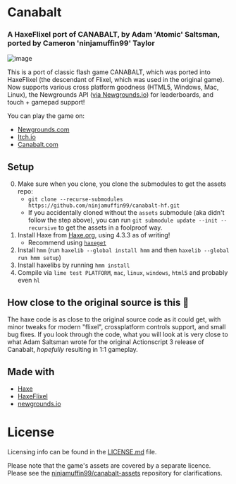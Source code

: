 # Canabalt
### A HaxeFlixel port of CANABALT, by Adam 'Atomic' Saltsman, ported by Cameron 'ninjamuffin99' Taylor

![image](https://github.com/ninjamuffin99/canabalt-hf/assets/22229331/70e3b71a-9625-4c51-a335-3d4781aa7de3)


This is a port of classic flash game CANABALT, which was ported into HaxeFlixel (the descendant of Flixel, which was used in the original game). Now supports various cross platform goodness (HTML5, Windows, Mac, Linux), the Newgrounds API ([via Newgrounds.io](https://newgrounds.io)) for leaderboards, and touch + gamepad support!

You can play the game on:
- [Newgrounds.com](https://www.newgrounds.com/portal/view/510303)
- [Itch.io](https://finji.itch.io/canabalt-classic)
- [Canabalt.com](https://canabalt.com/)

## Setup

0. Make sure when you clone, you clone the submodules to get the assets repo:
    - `git clone --recurse-submodules https://github.com/ninjamuffin99/canabalt-hf.git`
    - If you accidentally cloned without the `assets` submodule (aka didn't follow the step above), you can run `git submodule update --init --recursive` to get the assets in a foolproof way.
1. Install Haxe from [Haxe.org](https://haxe.org), using 4.3.3 as of writing!
    - Recommend using [`haxeget`](https://github.com/l0go/haxeget)
2. Install `hmm` (run `haxelib --global install hmm` and then `haxelib --global run hmm setup`)
3. Install haxelibs by running `hmm install`
4. Compile via `lime test PLATFORM`, `mac`, `linux`, `windows`, `html5` and probably even `hl` 

## How close to the original source is this 🤔

The haxe code is as close to the original source code as it could get, with minor tweaks for modern "flixel", crossplatform controls support, and small bug fixes. If you look through the code, what you will look at is very close to what Adam Saltsman wrote for the original Actionscript 3 release of Canabalt, *hopefully* resulting in 1:1 gameplay.

## Made with
- [Haxe](https://haxe.org)
- [HaxeFlixel](https://haxeflixel.com)
- [newgrounds.io](https://newgrounds.io)

# License
Licensing info can be found in the [LICENSE.md](LICENSE.md) file.

Please note that the game's assets are covered by a separate licence. Please see the [ninjamuffin99/canabalt-assets](https://github.com/ninjamuffin99/canabalt-assets/blob/main/LICENSE.md) repository for clarifications.



